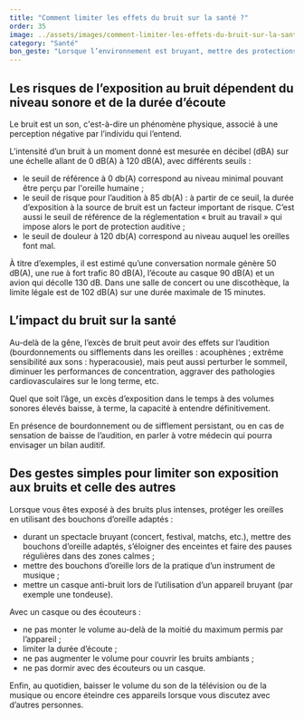 ```yaml
---
title: "Comment limiter les effets du bruit sur la santé ?"
order: 35
image: ../assets/images/comment-limiter-les-effets-du-bruit-sur-la-sante.jpg
category: "Santé"
bon_geste: "Lorsque l’environnement est bruyant, mettre des protections auditives et faire des pauses régulières dans des lieux calmes."
---
```


## Les risques de l’exposition au bruit dépendent du niveau sonore et de la durée d’écoute

Le bruit est un son, c'est-à-dire un phénomène physique, associé à une perception négative par l’individu qui l’entend.

L’intensité d’un bruit à un moment donné est mesurée en décibel (dBA) sur une échelle allant de 0 dB(A) à 120 dB(A), avec différents seuils : 
- le seuil de référence à 0 db(A) correspond au niveau minimal pouvant être perçu par l'oreille humaine ;
- le seuil de risque pour l’audition à 85 db(A) : à partir de ce seuil, la durée d’exposition à la source de bruit est un facteur important de risque. C’est aussi le seuil de référence de la réglementation « bruit au travail » qui impose alors le port de protection auditive ;
- le seuil de douleur à 120 db(A) correspond au niveau auquel les oreilles font mal.
 
À titre d’exemples, il est estimé qu’une conversation normale génère 50 dB(A), une rue à fort trafic 80 dB(A), l’écoute au casque 90 dB(A) et un avion qui décolle 130 dB. Dans une salle de concert ou une discothèque, la limite légale est de 102 dB(A) sur une durée maximale de 15 minutes.
	
## L’impact du bruit sur la santé

Au-delà de la gêne, l’excès de bruit peut avoir des effets sur l’audition (bourdonnements ou sifflements dans les oreilles : acouphènes ; extrême sensibilité aux sons : hyperacousie), mais peut aussi perturber le sommeil, diminuer les performances de concentration, aggraver des pathologies cardiovasculaires sur le long terme, etc. 

Quel que soit l’âge, un excès d’exposition dans le temps à des volumes sonores élevés baisse, à terme, la capacité à entendre définitivement.
 
En présence de bourdonnement ou de sifflement persistant, ou en cas de sensation de baisse de l’audition, en parler à votre médecin qui pourra envisager un bilan auditif.

## Des gestes simples pour limiter son exposition aux bruits et celle des autres

Lorsque vous êtes exposé à des bruits plus intenses, protéger les oreilles en utilisant des bouchons d’oreille adaptés :
- durant un spectacle bruyant (concert, festival, matchs, etc.), mettre des bouchons d’oreille adaptés, s’éloigner des enceintes et faire des pauses régulières dans des zones calmes ;
- mettre des bouchons d’oreille lors de la pratique d’un instrument de musique ;
- mettre un casque anti-bruit lors de l’utilisation d’un appareil bruyant (par exemple une tondeuse).
 
Avec un casque ou des écouteurs : 
- ne pas monter le volume au-delà de la moitié du maximum permis par l’appareil ;
- limiter la durée d’écoute ;
- ne pas augmenter le volume pour couvrir les bruits ambiants ;
- ne pas dormir avec des écouteurs ou un casque.

Enfin, au quotidien, baisser le volume du son de la télévision ou de la musique ou encore éteindre ces appareils lorsque vous discutez avec d’autres personnes.
